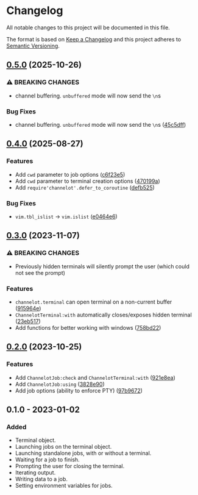 # Changelog
All notable changes to this project will be documented in this file.

The format is based on [Keep a Changelog](http://keepachangelog.com/en/1.0.0/)
and this project adheres to [Semantic Versioning](http://semver.org/spec/v2.0.0.html).

## [0.5.0](https://github.com/idanarye/nvim-channelot/compare/v0.4.0...v0.5.0) (2025-10-26)


### ⚠ BREAKING CHANGES

* channel buffering. `unbuffered` mode will now send the `\n`s

### Bug Fixes

* channel buffering. `unbuffered` mode will now send the `\n`s ([45c5dff](https://github.com/idanarye/nvim-channelot/commit/45c5dff8ce369a4dc6d0c6b512ef20c80e6960bc))

## [0.4.0](https://github.com/idanarye/nvim-channelot/compare/v0.3.0...v0.4.0) (2025-08-27)


### Features

* Add `cwd` parameter to job options ([c6f23e5](https://github.com/idanarye/nvim-channelot/commit/c6f23e52e0e4a7e9f99a2747a14dc6f5aee05621))
* Add `cwd` parameter to terminal creation options ([470199a](https://github.com/idanarye/nvim-channelot/commit/470199a971d0ab59c1e9feae7202c95740cbb069))
* Add `require'channelot'.defer_to_coroutine` ([defb525](https://github.com/idanarye/nvim-channelot/commit/defb52549bbe685e2379517b4107d2eb882ad91a))


### Bug Fixes

* `vim.tbl_islist` -&gt; `vim.islist` ([e0464e6](https://github.com/idanarye/nvim-channelot/commit/e0464e626bcc5289ccafc3c315e69f0e27b7144a))

## [0.3.0](https://github.com/idanarye/nvim-channelot/compare/v0.2.0...v0.3.0) (2023-11-07)


### ⚠ BREAKING CHANGES

* Previously hidden terminals will silently prompt the user (which could not see the prompt)

### Features

* `channelot.terminal` can open terminal on a non-current buffer ([915964e](https://github.com/idanarye/nvim-channelot/commit/915964e0df5e86874322da245f91ef2c563f366e))
* `ChannelotTerminal:with` automatically closes/exposes hidden terminal ([23eb517](https://github.com/idanarye/nvim-channelot/commit/23eb517168e29fe5c56ccb854a7309df53c4676b))
* Add functions for better working with windows ([758bd22](https://github.com/idanarye/nvim-channelot/commit/758bd221fcc9704010a5db84e4004e2173e075e0))

## [0.2.0](https://github.com/idanarye/nvim-channelot/compare/v0.1.0...v0.2.0) (2023-10-25)


### Features

* Add `ChannelotJob:check` and `ChannelotTerminal:with` ([921e8ea](https://github.com/idanarye/nvim-channelot/commit/921e8eaf3f6552479236927da2b8de22fd43a8eb))
* Add `ChannelotJob:using` ([3828e90](https://github.com/idanarye/nvim-channelot/commit/3828e90ead6aa9e44390b8b489bca41ccd4ce62f))
* Add job options (ability to enforce PTY) ([97b9672](https://github.com/idanarye/nvim-channelot/commit/97b9672aff5b94f18712fddfa2ee99d850f1f4ec))

## 0.1.0 - 2023-01-02
### Added
- Terminal object.
- Launching jobs on the terminal object.
- Launching standalone jobs, with or without a terminal.
- Waiting for a job to finish.
- Prompting the user for closing the terminal.
- Iterating output.
- Writing data to a job.
- Setting environment variables for jobs.
